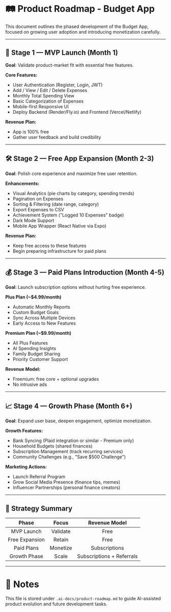 # 🛤️ Product Roadmap - Budget App

This document outlines the phased development of the Budget App, focused on growing user adoption and introducing monetization carefully.

---

## 🚀 Stage 1 — MVP Launch (Month 1)

**Goal**: Validate product-market fit with essential free features.

**Core Features:**
- User Authentication (Register, Login, JWT)
- Add / View / Edit / Delete Expenses
- Monthly Total Spending View
- Basic Categorization of Expenses
- Mobile-first Responsive UI
- Deploy Backend (Render/Fly.io) and Frontend (Vercel/Netlify)

**Revenue Plan:**
- App is 100% free
- Gather user feedback and build credibility

---

## 🛠️ Stage 2 — Free App Expansion (Month 2-3)

**Goal**: Polish core experience and maximize free user retention.

**Enhancements:**
- Visual Analytics (pie charts by category, spending trends)
- Pagination on Expenses
- Sorting & Filtering (date range, category)
- Export Expenses to CSV
- Achievement System ("Logged 10 Expenses" badge)
- Dark Mode Support
- Mobile App Wrapper (React Native via Expo)

**Revenue Plan:**
- Keep free access to these features
- Begin preparing infrastructure for paid plans

---

## 💰 Stage 3 — Paid Plans Introduction (Month 4-5)

**Goal**: Launch subscription options without hurting free experience.

**Plus Plan (~$4.99/month)**
- Automatic Monthly Reports
- Custom Budget Goals
- Sync Across Multiple Devices
- Early Access to New Features

**Premium Plan (~$9.99/month)**
- All Plus Features
- AI Spending Insights
- Family Budget Sharing
- Priority Customer Support

**Revenue Model:**
- Freemium: free core + optional upgrades
- No intrusive ads

---

## 📈 Stage 4 — Growth Phase (Month 6+)

**Goal**: Expand user base, deepen engagement, optimize monetization.

**Growth Features:**
- Bank Syncing (Plaid integration or similar - Premium only)
- Household Budgets (shared finances)
- Subscription Management (track recurring services)
- Community Challenges (e.g., "Save $500 Challenge")

**Marketing Actions:**
- Launch Referral Program
- Grow Social Media Presence (finance tips, memes)
- Influencer Partnerships (personal finance creators)

---

## 🎯 Strategy Summary

| Phase | Focus | Revenue Model |
|:-----:|:-----:|:-------------:|
| MVP Launch | Validate | Free |
| Free Expansion | Retain | Free |
| Paid Plans | Monetize | Subscriptions |
| Growth Phase | Scale | Subscriptions + Referrals |

---

# 📂 Notes

This file is stored under `.ai-docs/product-roadmap.md` to guide AI-assisted product evolution and future development tasks.
